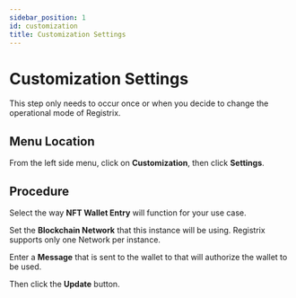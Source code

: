 ```yaml
---
sidebar_position: 1
id: customization
title: Customization Settings
---
```


# Customization Settings

This step only needs to occur once or when you decide to change the operational mode of Registrix.

## Menu Location

From the left side menu, click on **Customization**, then click **Settings**.

## Procedure

Select the way **NFT Wallet Entry** will function for your use case.

Set the **Blockchain Network** that this instance will be using.  Registrix supports only one Network per instance.  

Enter a **Message** that is sent to the wallet to that will authorize the wallet to be used.

Then click the **Update** button. 

